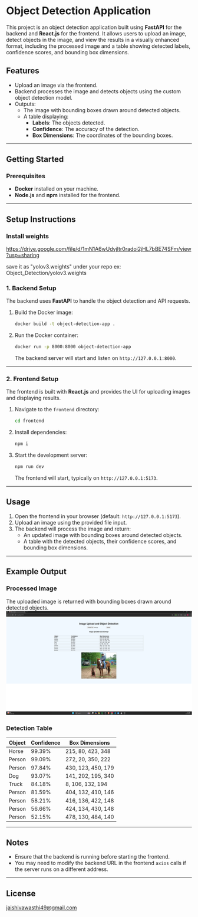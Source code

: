 # Object Detection Application

This project is an object detection application built using **FastAPI** for the backend and **React.js** for the frontend. It allows users to upload an image, detect objects in the image, and view the results in a visually enhanced format, including the processed image and a table showing detected labels, confidence scores, and bounding box dimensions.

## Features
- Upload an image via the frontend.
- Backend processes the image and detects objects using the custom object detection model.
- Outputs:
  - The image with bounding boxes drawn around detected objects.
  - A table displaying:
    - **Labels**: The objects detected.
    - **Confidence**: The accuracy of the detection.
    - **Box Dimensions**: The coordinates of the bounding boxes.

---

## Getting Started

### Prerequisites
- **Docker** installed on your machine.
- **Node.js** and **npm** installed for the frontend.

---

## Setup Instructions

### Install weights
https://drive.google.com/file/d/1mN1A6wUdvjItr0radoi2jHL7bBE74SFm/view?usp=sharing

save it as "yolov3.weights" under your repo ex: Object_Detection/yolov3.weights

### 1. Backend Setup
The backend uses **FastAPI** to handle the object detection and API requests.

1. Build the Docker image:
   ```bash
   docker build -t object-detection-app .
   ```

2. Run the Docker container:
   ```bash
   docker run -p 8000:8000 object-detection-app
   ```

   The backend server will start and listen on `http://127.0.0.1:8000`.

---

### 2. Frontend Setup
The frontend is built with **React.js** and provides the UI for uploading images and displaying results.

1. Navigate to the `frontend` directory:
   ```bash
   cd frontend
   ```

2. Install dependencies:
   ```bash
   npm i
   ```

3. Start the development server:
   ```bash
   npm run dev
   ```

   The frontend will start, typically on `http://127.0.0.1:5173`.

---

## Usage

1. Open the frontend in your browser (default: `http://127.0.0.1:5173`).
2. Upload an image using the provided file input.
3. The backend will process the image and return:
   - An updated image with bounding boxes around detected objects.
   - A table with the detected objects, their confidence scores, and bounding box dimensions.

---

## Example Output

### Processed Image
The uploaded image is returned with bounding boxes drawn around detected objects.
![alt text](image.png)

### Detection Table

| **Object** | **Confidence** | **Box Dimensions**  |
|------------|----------------|----------------------|
| Horse      | 99.39%         | 215, 80, 423, 348   |
| Person     | 99.09%         | 272, 20, 350, 222   |
| Person     | 97.84%         | 430, 123, 450, 179  |
| Dog        | 93.07%         | 141, 202, 195, 340  |
| Truck      | 84.18%         | 8, 106, 132, 194    |
| Person     | 81.59%         | 404, 132, 410, 146  |
| Person     | 58.21%         | 416, 136, 422, 148  |
| Person     | 56.66%         | 424, 134, 430, 148  |
| Person     | 52.15%         | 478, 130, 484, 140  |



---

## Notes
- Ensure that the backend is running before starting the frontend.
- You may need to modify the backend URL in the frontend `axios` calls if the server runs on a different address.

---

## License
jaishivawasthi49@gmail.com
